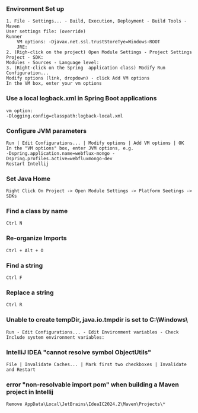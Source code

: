 ### Environment Set up
    1. File - Settings... - Build, Execution, Deployment - Build Tools - Maven
    User settings file: (override)
    Runner
        VM options: -Djavax.net.ssl.trustStoreTye=Windows-ROOT
        JRE:
    2. (Righ-click on the project) Open Module Settings - Project Settings
    Project - SDK:
    Modules - Sources - Language level:
    3. (Right-click on the Spring  application class) Modify Run Configuration...
    Modify options (link, dropdown) - click Add VM options
    In the VM box, enter your vm options
### Use a local logback.xml in Spring Boot applications
    vm option:
    -Dlogging.config=classpath:logback-local.xml
### Configure JVM parameters
    Run | Edit Configurations... | Modify options | Add VM options | OK
    In the "VM options" box, enter JVM options, e.g.
    -Dspring.application.name=webflux-mongo -Dspring.profiles.active=webfluxmongo-dev
    Restart Intellij
### Set Java Home
    Right Click On Project -> Open Module Settings -> Platform Seetings -> SDKs
### Find a class by name
    Ctrl N
### Re-organize Imports
    Ctrl + Alt + O
### Find a string
    Ctrl F
### Replace a string
    Ctrl R
### Unable to create tempDir, java.io.tmpdir is set to C:\Windows\
    Run - Edit Configurations... - Edit Environment variables - Check Include system environment variables:
### IntelliJ IDEA "cannot resolve symbol ObjectUtils"
    File | Invalidate Caches... | Mark first two checkboxes | Invalidate and Restart

### error "non-resolvable import pom" when building a Maven project in Intellij
    Remove AppData\Local\JetBrains\IdeaIC2024.2\Maven\Projects\*
